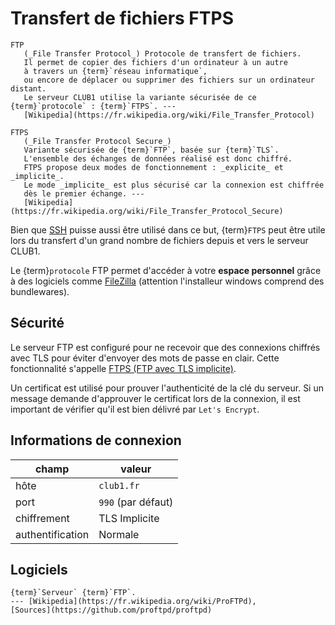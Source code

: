 Transfert de fichiers FTPS
==========================

```{glossary}
FTP
   (_File Transfer Protocol_) Protocole de transfert de fichiers.
   Il permet de copier des fichiers d'un ordinateur à un autre
   à travers un {term}`réseau informatique`,
   ou encore de déplacer ou supprimer des fichiers sur un ordinateur distant.
   Le serveur CLUB1 utilise la variante sécurisée de ce {term}`protocole` : {term}`FTPS`. ---
   [Wikipedia](https://fr.wikipedia.org/wiki/File_Transfer_Protocol)

FTPS
   (_File Transfer Protocol Secure_)
   Variante sécurisée de {term}`FTP`, basée sur {term}`TLS`.
   L'ensemble des échanges de données réalisé est donc chiffré.
   FTPS propose deux modes de fonctionnement : _explicite_ et _implicite_.
   Le mode _implicite_ est plus sécurisé car la connexion est chiffrée
   dès le premier échange. ---
   [Wikipedia](https://fr.wikipedia.org/wiki/File_Transfer_Protocol_Secure)
```

Bien que [SSH](ssh.md) puisse aussi être utilisé dans ce but, {term}`FTPS`
peut être utile lors du transfert d'un grand nombre de fichiers
depuis et vers le serveur CLUB1.

Le {term}`protocole` FTP permet d'accéder à votre **espace personnel** grâce à des logiciels comme
[FileZilla](https://filezilla-project.org/download.php?type=client) (attention l'installeur windows comprend des bundlewares).

Sécurité
--------

Le serveur FTP est configuré pour ne recevoir que des connexions chiffrés
avec TLS pour éviter d'envoyer des mots de passe en clair. Cette fonctionnalité
s'appelle [FTPS (FTP avec TLS implicite)](https://fr.wikipedia.org/wiki/File_Transfer_Protocol_Secure#FTP_avec_chiffrement_implicite).

Un certificat est utilisé pour prouver l'authenticité de la clé du serveur.
Si un message demande d'approuver le certificat lors de la connexion, il est
important de vérifier qu'il est bien délivré par `Let's Encrypt`.

Informations de connexion
-------------------------

| champ            | valeur             |
|------------------|--------------------|
| hôte             | `club1.fr`         |
| port             | `990` (par défaut) |
| chiffrement      | TLS Implicite      |
| authentification | Normale            |

Logiciels
---------

```{logiciel} ProFTPD
{term}`Serveur` {term}`FTP`.
--- [Wikipedia](https://fr.wikipedia.org/wiki/ProFTPd),
[Sources](https://github.com/proftpd/proftpd)
```
